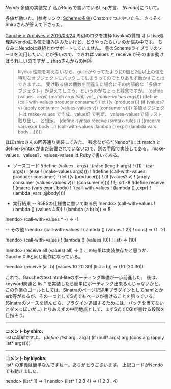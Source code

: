 *Nendo* 多値の実装完了 
私がRubyで書いているLisp方言、 *[Nendo*]について。

多値が動いた。(参考リンク: [Scheme:多値](http://practical-scheme.net/wiliki/wiliki.cgi?Scheme%3A%E5%A4%9A%E5%80%A4))
Chatonでつぶやいたら、さっそくShiroさんが答えて下さった。

 [Gauche > Archives > 2010/03/24](http://practical-scheme.net/chaton/gauche/a/2010/03/24#entry-4baa20ec-37241) 周辺のログを抜粋
 kiyokaの質問
  オレLisp処理系Nendoに多値を組み込みたいけど、どうやったらいいのか悩み中です。
  ちなみにNendoは継続とかサポートしていません。
  巷のSchemeライブラリのソースを流用したいことが多いので、できれば values と receive がそのまま動けばうれしいのですが...
 shiroさんからの回答
  >kiyoka 性能を考えないなら、guileがやってたように0個と2個以上の値を特別なオブジェクトにパックしてしまうってのでとりあえず動かすことはできますよ。
  受け取る値の個数を間違えた場合にその内部的な「多値オブジェクト」が見えてしまう、というのがちょっと残念ですが。
  (define (values . args) (match args *(val) val* *_ (make-values args)*))
  (define (call-with-values producer consumer) (let ((v (producer))) (if (values? v) (apply consumer (values-values v)) (consumer v))))
  多値オブジェクトは make-values で作成、values? で判断、 values-valuesで値リスト取り出し、と想定。
  (define-syntax receive (syntax-rules () ((receive vars expr body ...) (call-with-values (lambda () expr) (lambda vars body ...)))))

ほぼshiroさんの回答通り実装してみた。
残念ながら*[Nendo*]には match と define-syntax がまだ装備されていないので、別の手段で実装してある。
make-values、values?、values-values は Rubyで書いてある。

- ソースコード
!(define (values . args)
!  (case (length args)
!    ((1)
!     (car args))
!    (else
!     (make-values args))))
!
!(define (call-with-values producer consumer)
!  (let ((v (producer)))
!    (if (values? v)
!        (apply consumer (values-values v))
!        (consumer v))))
!
!;; srfi-8
!(define receive
!  (macro (vars expr . body)
!    `(call-with-values
!         (lambda () ,expr)
!       (lambda ,vars ,@body))))

- 実行結果
-- R5RSの仕様書に書いてある例
!nendo> (call-with-values
!            (lambda () (values 4 5))
!          (lambda (a b) b))
 => 5

!nendo> (call-with-values * -)
 => -1

-- その他
!nendo> (call-with-values
!            (lambda () (values 1 2))
!          cons)
 => (1 . 2)

!nendo> (call-with-values
!            (lambda () (values 10))
!          list)
 => (10)

!nendo> (receive all       (values)           all)
 => ()
この結果は実装依存だと思うが、Gauche 0.9と同じ動作になっている。

!nendo> (receive (a . b)   (values 10 20 30)  (list a b))
 => (10 (20 30))

これで、Gaucheのtext.html-liteのポーティング準備が一歩前進した。
後は、keyword関連と list* を実装したら簡単にポーティング出来るんじゃないかと。
この作業のゴールとしては、Sinatraのページ記述用プラグインとしてhamlとかerb等があるが、その一つとしてS式でもページが書けることを狙っている。(Sinatraのソースを読んだら、プラグイン追加するためには、パッチを当てないとダメっぽいが...)
とりあえずの中間地点として、まずS式でCGIが書ける段階を目指そう。



---

**コメント by shiro:**  
list*は簡単ですよ。 (define (list* arg . args) (if (null? args) arg (cons arg (apply list* args))))



---

**コメント by kiyoka:**  
list* の定義は簡単なんですねー。ありがとうございます。
上記コードがNendoでも動きました。

nendo> (list* 1)
=> 1
nendo> (list* 1 2 3 4)
=> (1 2 3 . 4)

